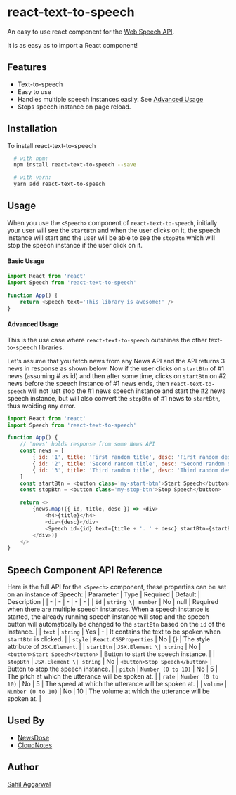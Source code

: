# react-text-to-speech
An easy to use react component for the [Web Speech API](https://developer.mozilla.org/en-US/docs/Web/API/Web_Speech_API).

It is as easy as to import a React component!
## Features
- Text-to-speech
- Easy to use
- Handles multiple speech instances easily. See [Advanced Usage](#Advanced-Usage)
- Stops speech instance on page reload.
## Installation
To install react-text-to-speech
```bash
  # with npm:
  npm install react-text-to-speech --save

  # with yarn:
  yarn add react-text-to-speech
```
## Usage
When you use the `<Speech>` component of `react-text-to-speech`, initially your user will see the `startBtn` and when the user clicks on it, the speech instance will start and the user will be able to see the `stopBtn` which will stop the speech instance if the user click on it.
#### Basic Usage
```javascript
import React from 'react'
import Speech from 'react-text-to-speech'

function App() {
    return <Speech text='This library is awesome!' />
}
```
#### Advanced Usage
This is the use case where `react-text-to-speech` outshines the other text-to-speech libraries.

Let's assume that you fetch news from any News API and the API returns 3 news in response as shown below. Now if the user clicks on `startBtn` of #1 news (assuming # as id) and then after some time, clicks on `startBtn` on #2 news before the speech instance of #1 news ends, then `react-text-to-speech` will not just stop the #1 news speech instance and start the #2 news speech instance, but will also convert the `stopBtn` of #1 news to `startBtn`, thus avoiding any error.
```javascript
import React from 'react'
import Speech from 'react-text-to-speech'

function App() {
    // 'news' holds response from some News API
    const news = [
        { id: '1', title: 'First random title', desc: 'First random description' },
        { id: '2', title: 'Second random title', desc: 'Second random description' },
        { id: '3', title: 'Third random title', desc: 'Third random description' },
    ]
    const startBtn = <button class='my-start-btn'>Start Speech</button>
    const stopBtn = <button class='my-stop-btn'>Stop Speech</button>

    return <>
        {news.map(({ id, title, desc }) => <div>
            <h4>{title}</h4>
            <div>{desc}</div>
            <Speech id={id} text={title + '. ' + desc} startBtn={startBtn} stopBtn={stopBtn} />
        </div>)}
    </>
}
```
## Speech Component API Reference
Here is the full API for the `<Speech>` component, these properties can be set on an instance of Speech:
| Parameter | Type | Required | Default | Description |
| - | - | - | - | - |
| `id` | `string \| number` | No | null | Required when there are multiple speech instances. When a speech instance is started, the already running speech instance will stop and the speech button will automatically be changed to the `startBtn` based on the `id` of the instance. |
| `text` | `string` | Yes | - | It contains the text to be spoken when `startBtn` is clicked. |
| `style` | `React.CSSProperties` | No | {} | The style attribute of `JSX.Element`. |
| `startBtn` | `JSX.Element \| string` | No | `<button>Start Speech</button>` | Button to start the speech instance. |
| `stopBtn` | `JSX.Element \| string` | No | `<button>Stop Speech</button>` | Button to stop the speech instance. |
| `pitch` | `Number (0 to 10)` | No | 5 | The pitch at which the utterance will be spoken at. |
| `rate` | `Number (0 to 10)` | No | 5 | The speed at which the utterance will be spoken at. |
| `volume` | `Number (0 to 10)` | No | 10 | The volume at which the utterance will be spoken at. |

## Used By
- [NewsDose](https://newsdoseweb.netlify.app/)
- [CloudNotes](https://cloudnotesweb.netlify.app/)
## Author
[Sahil Aggarwal](https://www.github.com/SahilAggarwal2004)